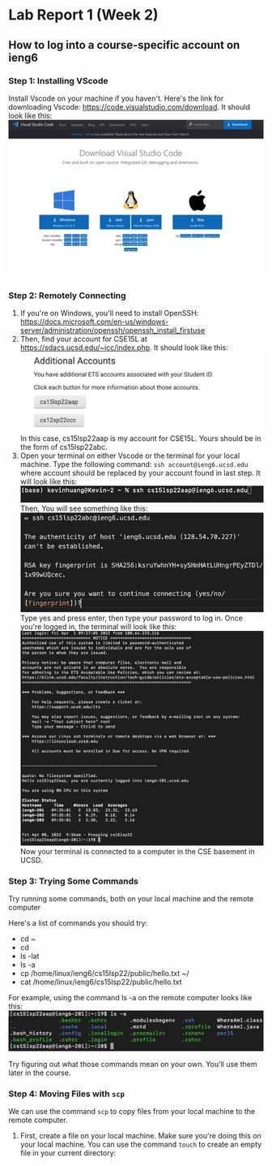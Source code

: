 # Lab Report 1 (Week 2)

## How to log into a course-specific account on ieng6

### Step 1: Installing VScode
Install Vscode on your machine if you haven't. Here's the link for downloading Vscode: https://code.visualstudio.com/download. It should look like this: ![vscode](./lab-report-1-images/vscode.png)

### Step 2: Remotely Connecting
1. If you're on Windows, you'll need to install OpenSSH: https://docs.microsoft.com/en-us/windows-server/administration/openssh/openssh_install_firstuse
2. Then, find your account for CSE15L at https://sdacs.ucsd.edu/~icc/index.php. It should look like this: ![account](./lab-report-1-images/account.png)In this case, cs15lsp22aap is my account for CSE15L. Yours should be in the form of cs15lsp22abc.
3. Open your terminal on either Vscode or the terminal for your local machine. Type the following command: `ssh account@ieng6.ucsd.edu` where account should be replaced by your account found in last step. It will look like this: ![connecting1](./lab-report-1-images/connecting1.png)Then, You will see something like this: ![connecting2](./lab-report-1-images/connecting2.png) Type yes and press enter, then type your password to log in. Once you're logged in, the terminal will look like this: ![connecting3](./lab-report-1-images/connecting3.png) Now your terminal is connected to a computer in the CSE basement in UCSD.

### Step 3: Trying Some Commands
Try running some commands, both on your local machine and the remote computer

Here's a list of commands you should try:

- cd ~
- cd
- ls -lat
- ls -a
- cp /home/linux/ieng6/cs15lsp22/public/hello.txt ~/
- cat /home/linux/ieng6/cs15lsp22/public/hello.txt

For example, using the command ls -a on the remote computer looks like this: ![command](./lab-report-1-images/command.png)

Try figuring out what those commands mean on your own. You'll use them later in the course.

### Step 4: Moving Files with `scp`
We can use the command `scp` to copy files from your local machine to the remote computer.

1. First, create a file on your local machine. Make sure you're doing this on your local machine. You can use the command `touch` to create an empty file in your current directory: 

